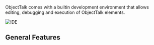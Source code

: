ObjectTalk comes with a builtin development environment that allows editing,
debugging and execution of ObjectTalk elements.

![IDE](img/ide.png#center)

## General Features

